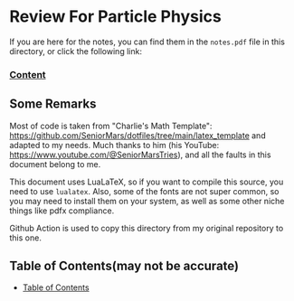# Review For Particle Physics
If you are here for the notes, you can find them in the `notes.pdf` file in this directory, or click the following link:
### [Content](notes.pdf#page=1)

## Some Remarks

Most of code is taken from "Charlie's Math Template": https://github.com/SeniorMars/dotfiles/tree/main/latex_template and adapted to my needs.
Much thanks to him (his YouTube: https://www.youtube.com/@SeniorMarsTries), and all the faults in this document belong to me.

This document uses LuaLaTeX, so if you want to compile this source, you need to use `lualatex`.
Also, some of the fonts are not super common, so you may need to install them on your system, as well as some other niche things like pdfx compliance.

Github Action is used to copy this directory from my original repository to this one.


## Table of Contents(may not be accurate)
- [Table of Contents](notes.pdf#page=2)
